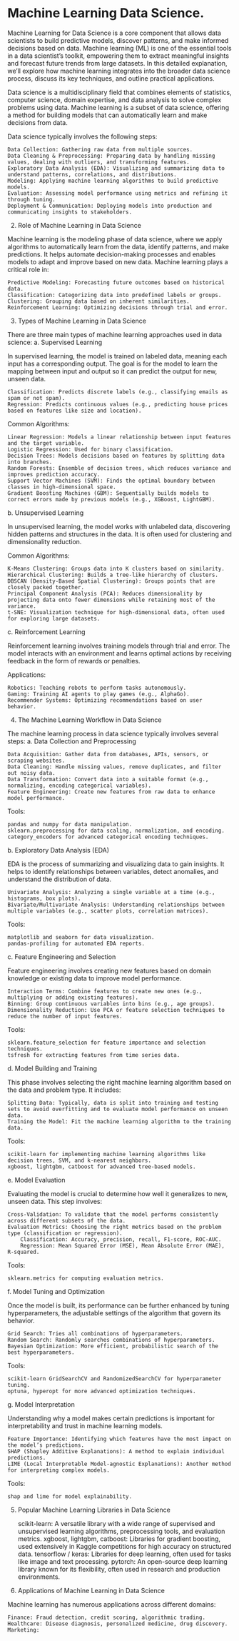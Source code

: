 # Machine Learning Data Science.

Machine Learning for Data Science is a core component that allows data scientists to build predictive 
models, discover patterns, and make informed decisions based on data. Machine learning (ML) is one of 
the essential tools in a data scientist’s toolkit, empowering them to extract meaningful insights and 
forecast future trends from large datasets. In this detailed explanation, we’ll explore how machine 
learning integrates into the broader data science process, discuss its key techniques, and outline practical applications.

Data science is a multidisciplinary field that combines elements of statistics, computer science, domain expertise, and data analysis to solve complex problems using data. Machine learning is a subset of data science, offering a method for building models that can automatically learn and make decisions from data.

Data science typically involves the following steps:

    Data Collection: Gathering raw data from multiple sources.
    Data Cleaning & Preprocessing: Preparing data by handling missing values, dealing with outliers, and transforming features.
    Exploratory Data Analysis (EDA): Visualizing and summarizing data to understand patterns, correlations, and distributions.
    Modeling: Applying machine learning algorithms to build predictive models.
    Evaluation: Assessing model performance using metrics and refining it through tuning.
    Deployment & Communication: Deploying models into production and communicating insights to stakeholders.

2. Role of Machine Learning in Data Science

Machine learning is the modeling phase of data science, where we apply algorithms to automatically learn from the data, identify patterns, and make predictions. It helps automate decision-making processes and enables models to adapt and improve based on new data. Machine learning plays a critical role in:

    Predictive Modeling: Forecasting future outcomes based on historical data.
    Classification: Categorizing data into predefined labels or groups.
    Clustering: Grouping data based on inherent similarities.
    Reinforcement Learning: Optimizing decisions through trial and error.

3. Types of Machine Learning in Data Science

There are three main types of machine learning approaches used in data science:
a. Supervised Learning

In supervised learning, the model is trained on labeled data, meaning each input has a corresponding output. The goal is for the model to learn the mapping between input and output so it can predict the output for new, unseen data.

    Classification: Predicts discrete labels (e.g., classifying emails as spam or not spam).
    Regression: Predicts continuous values (e.g., predicting house prices based on features like size and location).

Common Algorithms:

    Linear Regression: Models a linear relationship between input features and the target variable.
    Logistic Regression: Used for binary classification.
    Decision Trees: Models decisions based on features by splitting data into branches.
    Random Forests: Ensemble of decision trees, which reduces variance and improves prediction accuracy.
    Support Vector Machines (SVM): Finds the optimal boundary between classes in high-dimensional space.
    Gradient Boosting Machines (GBM): Sequentially builds models to correct errors made by previous models (e.g., XGBoost, LightGBM).

b. Unsupervised Learning

In unsupervised learning, the model works with unlabeled data, discovering hidden patterns and structures in the data. It is often used for clustering and dimensionality reduction.

Common Algorithms:

    K-Means Clustering: Groups data into K clusters based on similarity.
    Hierarchical Clustering: Builds a tree-like hierarchy of clusters.
    DBSCAN (Density-Based Spatial Clustering): Groups points that are closely packed together.
    Principal Component Analysis (PCA): Reduces dimensionality by projecting data onto fewer dimensions while retaining most of the variance.
    t-SNE: Visualization technique for high-dimensional data, often used for exploring large datasets.

c. Reinforcement Learning

Reinforcement learning involves training models through trial and error. The model interacts with an environment and learns optimal actions by receiving feedback in the form of rewards or penalties.

Applications:

    Robotics: Teaching robots to perform tasks autonomously.
    Gaming: Training AI agents to play games (e.g., AlphaGo).
    Recommender Systems: Optimizing recommendations based on user behavior.

4. The Machine Learning Workflow in Data Science

The machine learning process in data science typically involves several steps:
a. Data Collection and Preprocessing

    Data Acquisition: Gather data from databases, APIs, sensors, or scraping websites.
    Data Cleaning: Handle missing values, remove duplicates, and filter out noisy data.
    Data Transformation: Convert data into a suitable format (e.g., normalizing, encoding categorical variables).
    Feature Engineering: Create new features from raw data to enhance model performance.

Tools:

    pandas and numpy for data manipulation.
    sklearn.preprocessing for data scaling, normalization, and encoding.
    category_encoders for advanced categorical encoding techniques.

b. Exploratory Data Analysis (EDA)

EDA is the process of summarizing and visualizing data to gain insights. It helps to identify relationships between variables, detect anomalies, and understand the distribution of data.

    Univariate Analysis: Analyzing a single variable at a time (e.g., histograms, box plots).
    Bivariate/Multivariate Analysis: Understanding relationships between multiple variables (e.g., scatter plots, correlation matrices).

Tools:

    matplotlib and seaborn for data visualization.
    pandas-profiling for automated EDA reports.

c. Feature Engineering and Selection

Feature engineering involves creating new features based on domain knowledge or existing data to improve model performance.

    Interaction Terms: Combine features to create new ones (e.g., multiplying or adding existing features).
    Binning: Group continuous variables into bins (e.g., age groups).
    Dimensionality Reduction: Use PCA or feature selection techniques to reduce the number of input features.

Tools:

    sklearn.feature_selection for feature importance and selection techniques.
    tsfresh for extracting features from time series data.

d. Model Building and Training

This phase involves selecting the right machine learning algorithm based on the data and problem type. It includes:

    Splitting Data: Typically, data is split into training and testing sets to avoid overfitting and to evaluate model performance on unseen data.
    Training the Model: Fit the machine learning algorithm to the training data.

Tools:

    scikit-learn for implementing machine learning algorithms like decision trees, SVM, and k-nearest neighbors.
    xgboost, lightgbm, catboost for advanced tree-based models.

e. Model Evaluation

Evaluating the model is crucial to determine how well it generalizes to new, unseen data. This step involves:

    Cross-Validation: To validate that the model performs consistently across different subsets of the data.
    Evaluation Metrics: Choosing the right metrics based on the problem type (classification or regression).
        Classification: Accuracy, precision, recall, F1-score, ROC-AUC.
        Regression: Mean Squared Error (MSE), Mean Absolute Error (MAE), R-squared.

Tools:

    sklearn.metrics for computing evaluation metrics.

f. Model Tuning and Optimization

Once the model is built, its performance can be further enhanced by tuning hyperparameters, the adjustable settings of the algorithm that govern its behavior.

    Grid Search: Tries all combinations of hyperparameters.
    Random Search: Randomly searches combinations of hyperparameters.
    Bayesian Optimization: More efficient, probabilistic search of the best hyperparameters.

Tools:

    scikit-learn GridSearchCV and RandomizedSearchCV for hyperparameter tuning.
    optuna, hyperopt for more advanced optimization techniques.

g. Model Interpretation

Understanding why a model makes certain predictions is important for interpretability and trust in machine learning models.

    Feature Importance: Identifying which features have the most impact on the model’s predictions.
    SHAP (Shapley Additive Explanations): A method to explain individual predictions.
    LIME (Local Interpretable Model-agnostic Explanations): Another method for interpreting complex models.

Tools:

    shap and lime for model explainability.

5. Popular Machine Learning Libraries in Data Science

    scikit-learn: A versatile library with a wide range of supervised and unsupervised learning algorithms, preprocessing tools, and evaluation metrics.
    xgboost, lightgbm, catboost: Libraries for gradient boosting, used extensively in Kaggle competitions for high accuracy on structured data.
    tensorflow / keras: Libraries for deep learning, often used for tasks like image and text processing.
    pytorch: An open-source deep learning library known for its flexibility, often used in research and production environments.

6. Applications of Machine Learning in Data Science

Machine learning has numerous applications across different domains:

    Finance: Fraud detection, credit scoring, algorithmic trading.
    Healthcare: Disease diagnosis, personalized medicine, drug discovery.
    Marketing:
